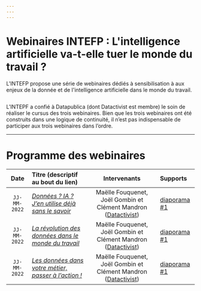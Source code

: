 ```yaml
---
---
---
```


# Webinaires INTEFP : L'intelligence artificielle va-t-elle tuer le monde du travail ?

L'INTEFP propose une série de webinaires dédiés à sensibilisation à aux enjeux de la donnée et de l'intelligence artificielle dans le monde du travail.

![]()

L'INTEPF a confié à Datapublica (dont Datactivist est membre) le soin de réaliser le cursus des trois webinaires. Bien que les trois webinaires ont été construits dans une logique de continuité, il n’est pas indispensable de participer aux trois webinaires dans l’ordre.

------------------------------------------------------------------------

# Programme des webinaires

|     Date     | Titre (descriptif au bout du lien)                       |                                        Intervenants                                        | Supports         |
|:--------------:|:--------------------|:-----------------:|:---------------|
| `JJ-MM-2022` | [*Données ? IA ? J’en utilise déjà sans le savoir*]()    | Maëlle Fouquenet, Joël Gombin et Clément Mandron ([Datactivist](http://datactivist.coop/)) | [diaporama #1]() |
| `JJ-MM-2022` | [*La révolution des données dans le monde du travail*]() | Maëlle Fouquenet, Joël Gombin et Clément Mandron ([Datactivist](http://datactivist.coop/)) | [diaporama #1]() |
| `JJ-MM-2022` | [*Les données dans votre métier, passer à l’action !*]() | Maëlle Fouquenet, Joël Gombin et Clément Mandron ([Datactivist](http://datactivist.coop/)) | [diaporama #1]() |
